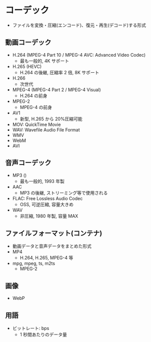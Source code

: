 # コーデック

- ファイルを変換・圧縮(エンコード)、復元・再生(デコード)する形式

## 動画コーデック

- H.264 (MPEG-4 Part 10 / MPEG-4 AVC: Advanced Video Codec)
  - 最も一般的, 4K サポート
- H.265 (HEVC)
  - H.264 の後継, 圧縮率 2 倍, 8K サポート
- H.266
  - 次世代
- MPEG-4 (MPEG-4 Part 2 / MPEG-4 Visual)
  - H.264 の前身
- MPEG-2
  - MPEG-4 の前身
- AV1
  - 新型, H.265 から 20%圧縮可能
- MOV: QuickTime Movie
- WAV: Wavefile Audio File Format
- WMV
- WebM
- AVI

## 音声コーデック

- MP3 ()
  - 最も一般的, 1993 年製
- AAC
  - MP3 の後継, ストリーミング等で使用される
- FLAC: Free Lossless Audio Codec
  - OSS, 可逆圧縮, 容量大きめ
- WAV
  - 非圧縮, 1980 年製, 容量 MAX

## ファイルフォーマット(コンテナ)

- 動画データと音声データをまとめた形式
- MP4
  - H.264, H.265, MPEG-4 等
- mpg, mpeg, ts, m2ts
  - MPEG-2

## 画像

- WebP

## 用語

- ビットレート: bps
  - 1 秒間あたりのデータ量
